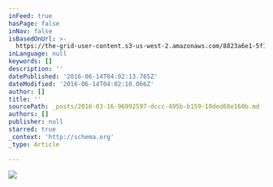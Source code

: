```yaml
---
inFeed: true
hasPage: false
inNav: false
isBasedOnUrl: >-
  https://the-grid-user-content.s3-us-west-2.amazonaws.com/8823a6e1-5f1c-4b27-8aec-527f5d5f9da8.png
inLanguage: null
keywords: []
description: ''
datePublished: '2016-06-14T04:02:13.765Z'
dateModified: '2016-06-14T04:02:10.066Z'
author: []
title: ''
sourcePath: _posts/2016-03-16-96992597-dccc-495b-b159-10ded68e160b.md
authors: []
publisher: null
starred: true
_context: 'http://schema.org'
_type: Article

---
```

![](https://the-grid-user-content.s3-us-west-2.amazonaws.com/8823a6e1-5f1c-4b27-8aec-527f5d5f9da8.png)
